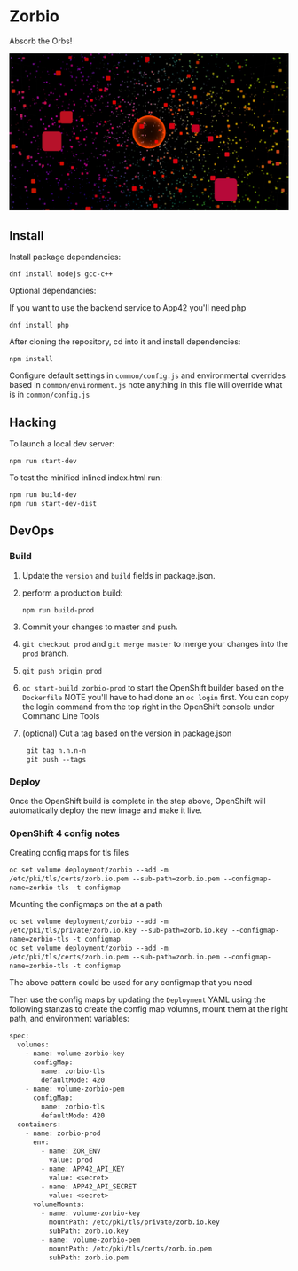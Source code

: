 # Zorbio

Absorb the Orbs!

![Huge zorbio orb](./preview.png)

## Install

Install package dependancies:

    dnf install nodejs gcc-c++
    
Optional dependancies:

If you want to use the backend service to App42 you'll need php

    dnf install php

After cloning the repository, cd into it and install dependencies:

    npm install

Configure default settings in `common/config.js` and environmental overrides based in `common/environment.js` note anything in this file will override what is in `common/config.js`


## Hacking

To launch a local dev server:

    npm run start-dev

To test the minified inlined index.html run:
    
    npm run build-dev
    npm run start-dev-dist

## DevOps

### Build

1. Update the `version` and `build` fields in package.json.

2. perform a production build:

       npm run build-prod
       
3. Commit your changes to master and push.
4. `git checkout prod` and `git merge master` to merge your changes into the `prod` branch.
5. `git push origin prod`
6. `oc start-build zorbio-prod` to start the OpenShift builder based on the `Dockerfile` NOTE you'll have to had done an `oc login` first. You can copy the login command from the top right in the OpenShift console under Command Line Tools
7. (optional) Cut a tag based on the version in package.json

        git tag n.n.n-n
        git push --tags

### Deploy

Once the OpenShift build is complete in the step above, OpenShift will automatically deploy the new image and make it live.

### OpenShift 4 config notes

Creating config maps for tls files

    oc set volume deployment/zorbio --add -m /etc/pki/tls/certs/zorb.io.pem --sub-path=zorb.io.pem --configmap-name=zorbio-tls -t configmap
    
Mounting the configmaps on the at a path

    oc set volume deployment/zorbio --add -m /etc/pki/tls/private/zorb.io.key --sub-path=zorb.io.key --configmap-name=zorbio-tls -t configmap
    oc set volume deployment/zorbio --add -m /etc/pki/tls/certs/zorb.io.pem --sub-path=zorb.io.pem --configmap-name=zorbio-tls -t configmap    
    
The above pattern could be used for any configmap that you need

Then use the config maps by updating the `Deployment` YAML using the following stanzas to create the config map volumns, mount them at the right path, and environment variables:

    spec:
      volumes:
        - name: volume-zorbio-key
          configMap:
            name: zorbio-tls
            defaultMode: 420
        - name: volume-zorbio-pem
          configMap:
            name: zorbio-tls
            defaultMode: 420
      containers:
        - name: zorbio-prod
          env:
            - name: ZOR_ENV
              value: prod
            - name: APP42_API_KEY
              value: <secret>
            - name: APP42_API_SECRET
              value: <secret>
          volumeMounts:
            - name: volume-zorbio-key
              mountPath: /etc/pki/tls/private/zorb.io.key
              subPath: zorb.io.key
            - name: volume-zorbio-pem
              mountPath: /etc/pki/tls/certs/zorb.io.pem
              subPath: zorb.io.pem




